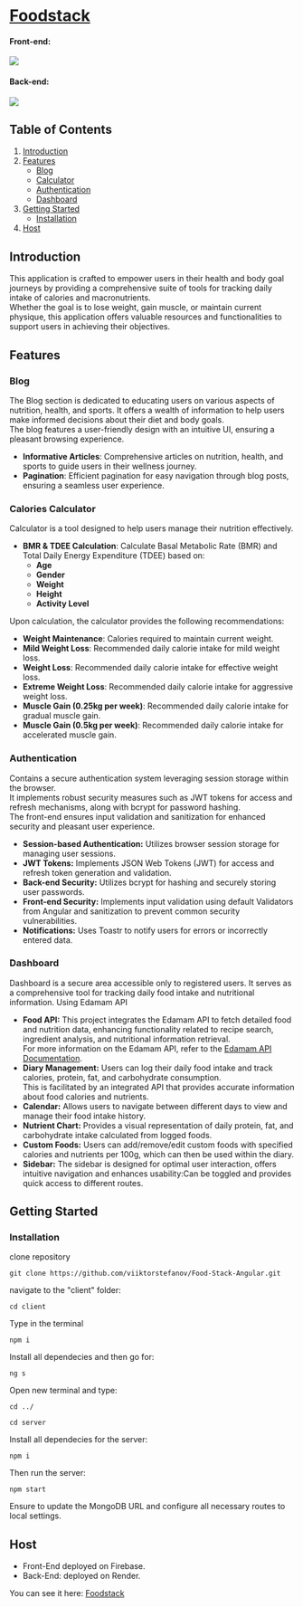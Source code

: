 # <a align="center" href="https://foodstack-8524b.web.app/home">Foodstack</a>

#### Front-end:
<p align="left">
  <a>
    <img src="https://skillicons.dev/icons?i=angular,typescript,html,css" />
  </a>
</p>

#### Back-end:
<p align="left">
  <a>
    <img src="https://skillicons.dev/icons?i=nodejs,express,mongodb" />
  </a>
</p>

## Table of Contents

1. [Introduction](#introduction)
2. [Features](#features)
   - [Blog](#blog)
   - [Calculator](#calculator)
   - [Authentication](#authentication)
   - [Dashboard](#dashboard)
3. [Getting Started](#getting-started)
   - [Installation](#installation)
4. [Host](#host)


## Introduction <a name="introduction"></a>

This application is crafted to empower users in their health and body goal journeys by providing a comprehensive suite of tools for tracking daily intake of calories and macronutrients. <br>Whether the goal is to lose weight, gain muscle, or maintain current physique, this application offers valuable resources and functionalities to support users in achieving their objectives.

## Features <a name="features"></a>

### Blog <a name="blog"></a>

The Blog section is dedicated to educating users on various aspects of nutrition, health, and sports. It offers a wealth of information to help users make informed decisions about their diet and body goals. <br> The blog features a user-friendly design with an intuitive UI, ensuring a pleasant browsing experience.

- **Informative Articles**: Comprehensive articles on nutrition, health, and sports to guide users in their wellness journey.
- **Pagination**: Efficient pagination for easy navigation through blog posts, ensuring a seamless user experience.


### Calories Calculator <a name="calculator"></a>

Calculator is a tool designed to help users manage their nutrition effectively.

- **BMR & TDEE Calculation**: Calculate Basal Metabolic Rate (BMR) and Total Daily Energy Expenditure (TDEE) based on:
  - **Age**
  - **Gender**
  - **Weight**
  - **Height**
  - **Activity Level**
    
Upon calculation, the calculator provides the following recommendations:

- **Weight Maintenance**: Calories required to maintain current weight.
- **Mild Weight Loss**: Recommended daily calorie intake for mild weight loss.
- **Weight Loss**: Recommended daily calorie intake for effective weight loss.
- **Extreme Weight Loss**: Recommended daily calorie intake for aggressive weight loss.
- **Muscle Gain (0.25kg per week)**: Recommended daily calorie intake for gradual muscle gain.
- **Muscle Gain (0.5kg per week)**: Recommended daily calorie intake for accelerated muscle gain.


### Authentication <a name="authentication "></a>

Contains a secure authentication system leveraging session storage within the browser.<br>It implements robust security measures such as JWT tokens for access and refresh mechanisms, along with bcrypt for password hashing. <br>The front-end ensures input validation and sanitization for enhanced security and pleasant user experience.

- **Session-based Authentication:** Utilizes browser session storage for managing user sessions.
- **JWT Tokens:** Implements JSON Web Tokens (JWT) for access and refresh token generation and validation.
- **Back-end Security:** Utilizes bcrypt for hashing and securely storing user passwords.
- **Front-end Security:** Implements input validation using default Validators from Angular and sanitization to prevent common security vulnerabilities.
- **Notifications:** Uses Toastr to notify users for errors or incorrectly entered data.


### Dashboard <a name="dashboard"></a>

Dashboard is a secure area accessible only to registered users. It serves as a comprehensive tool for tracking daily food intake and nutritional information.
Using Edamam API
- **Food API:** This project integrates the Edamam API to fetch detailed food and nutrition data, enhancing functionality related to recipe search, ingredient analysis, and nutritional information retrieval.<br>
For more information on the Edamam API, refer to the [Edamam API Documentation](https://developer.edamam.com/edamam-docs-nutrition-api).
- **Diary Management:** Users can log their daily food intake and track calories, protein, fat, and carbohydrate consumption.<br> This is facilitated by an integrated API that provides accurate information about food calories and nutrients.
- **Calendar:** Allows users to navigate between different days to view and manage their food intake history.
- **Nutrient Chart:** Provides a visual representation of daily protein, fat, and carbohydrate intake calculated from logged foods.
- **Custom Foods:** Users can add/remove/edit custom foods with specified calories and nutrients per 100g, which can then be used within the diary.
- **Sidebar:** The sidebar is designed for optimal user interaction, offers intuitive navigation and enhances usability:Can be toggled and provides quick access to different routes.

## Getting Started <a name="getting-started"></a>

### Installation <a name="installation"></a>

clone repository
```
git clone https://github.com/viiktorstefanov/Food-Stack-Angular.git
```
navigate to the "client" folder:
```
cd client
```
Type in the terminal
```
npm i
```
Install all dependecies and then go for:

```
ng s
```

Open new terminal and type:
```
cd ../
```
```
cd server
```
Install all dependecies for the server: 
```
npm i
```
Then run the server:

```
npm start
```
Ensure to update the MongoDB URL and configure all necessary routes to local settings.

## Host <a name="host"></a>

- Front-End deployed on Firebase.
- Back-End: deployed on Render.

You can see it here: <a href="https://foodstack-8524b.web.app/home">Foodstack</a>

